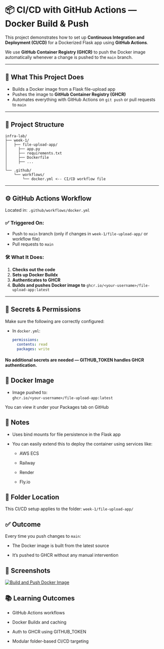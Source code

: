 # 📦 CI/CD with GitHub Actions — Docker Build & Push

This project demonstrates how to set up **Continuous Integration and Deployment (CI/CD)** for a Dockerized Flask app using **GitHub Actions**.

We use **GitHub Container Registry (GHCR)** to push the Docker image automatically whenever a change is pushed to the `main` branch.

---

## 🚀 What This Project Does

- Builds a Docker image from a Flask file-upload app
- Pushes the image to **GitHub Container Registry (GHCR)**
- Automates everything with GitHub Actions on `git push` or pull requests to `main`

---

## 🧱 Project Structure

```android
infra-lab/
├── week-1/
│   ├── file-upload-app/
│     ├── app.py
│     ├── requirements.txt
│     ├── Dockerfile
│     ├── ...
│
└── .github/
    └── workflows/
        └── docker.yml <-- CI/CD workflow file
```


---

## ⚙️ GitHub Actions Workflow

Located in: `.github/workflows/docker.yml`

### ✅ Triggered On:
- Push to `main` branch (only if changes in `week-1/file-upload-app/` or workflow file)
- Pull requests to `main`

### 🛠️ What It Does:

1. **Checks out the code**
2. **Sets up Docker Buildx**
3. **Authenticates to GHCR**
4. **Builds and pushes Docker image to** `ghcr.io/<your-username>/file-upload-app:latest`

---

## 🔐 Secrets & Permissions

Make sure the following are correctly configured:

- In `docker.yml`:
  ```yaml
  permissions:
    contents: read
    packages: write

#### No additional secrets are needed — GITHUB_TOKEN handles GHCR authentication.

## 🐳 Docker Image

- Image pushed to:<br>
```ghcr.io/<your-username>/file-upload-app:latest```

You can view it under your Packages tab on GitHub

## 📝 Notes

- Uses bind mounts for file persistence in the Flask app

- You can easily extend this to deploy the container using services like:

    - AWS ECS

    - Railway

    - Render

    - Fly.io

## 📂 Folder Location
This CI/CD setup applies to the folder: ```week-1/file-upload-app/```

## ✅ Outcome

Every time you push changes to ```main```:

- The Docker image is built from the latest source

- It’s pushed to GHCR without any manual intervention

## 📸 Screenshots

[![Build and Push Docker Image](https://github.com/sachelsout/infra-lab/actions/workflows/docker.yml/badge.svg)](https://github.com/sachelsout/infra-lab/actions/workflows/docker.yml)

## 📚 Learning Outcomes

- GitHub Actions workflows

- Docker Buildx and caching

- Auth to GHCR using GITHUB_TOKEN

- Modular folder-based CI/CD targeting
